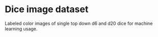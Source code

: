 # Dice image dataset
 Labeled color images of single top down d6 and d20 dice for machine learning usage.
